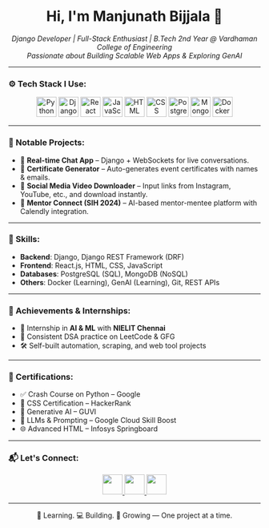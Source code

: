 <h1 align="center">Hi, I'm Manjunath Bijjala 👋</h1>

<p align="center">
  <i>Django Developer | Full-Stack Enthusiast | B.Tech 2nd Year @ Vardhaman College of Engineering</i><br>
  <i>Passionate about Building Scalable Web Apps & Exploring GenAI</i>
</p>

---

### ⚙️ Tech Stack I Use:
<p align="center">
  <img src="https://cdn.jsdelivr.net/gh/devicons/devicon/icons/python/python-original.svg" height="40" title="Python"/>
  <img src="https://cdn.jsdelivr.net/gh/devicons/devicon/icons/django/django-plain.svg" height="40" title="Django"/>
  <img src="https://cdn.jsdelivr.net/gh/devicons/devicon/icons/react/react-original.svg" height="40" title="React"/>
  <img src="https://cdn.jsdelivr.net/gh/devicons/devicon/icons/javascript/javascript-original.svg" height="40" title="JavaScript"/>
  <img src="https://cdn.jsdelivr.net/gh/devicons/devicon/icons/html5/html5-original.svg" height="40" title="HTML"/>
  <img src="https://cdn.jsdelivr.net/gh/devicons/devicon/icons/css3/css3-original.svg" height="40" title="CSS"/>
  <img src="https://cdn.jsdelivr.net/gh/devicons/devicon/icons/postgresql/postgresql-original.svg" height="40" title="PostgreSQL"/>
  <img src="https://cdn.jsdelivr.net/gh/devicons/devicon/icons/mongodb/mongodb-original.svg" height="40" title="MongoDB"/>
  <img src="https://cdn.jsdelivr.net/gh/devicons/devicon/icons/docker/docker-original.svg" height="40" title="Docker"/>
</p>

---

### 🚀 Notable Projects:
- 💬 **Real-time Chat App** – Django + WebSockets for live conversations.
- 🧾 **Certificate Generator** – Auto-generates event certificates with names & emails.
- 🎥 **Social Media Video Downloader** – Input links from Instagram, YouTube, etc., and download instantly.
- 🧠 **Mentor Connect (SIH 2024)** – AI-based mentor-mentee platform with Calendly integration.

---

### 🔧 Skills:
- **Backend**: Django, Django REST Framework (DRF)
- **Frontend**: React.js, HTML, CSS, JavaScript
- **Databases**: PostgreSQL (SQL), MongoDB (NoSQL)
- **Others**: Docker (Learning), GenAI (Learning), Git, REST APIs

---

### 🏅 Achievements & Internships:
- 🤖 Internship in **AI & ML** with **NIELIT Chennai**
- 🧩 Consistent DSA practice on LeetCode & GFG
- 🛠️ Self-built automation, scraping, and web tool projects

---

### 📜 Certifications:
- ✅ Crash Course on Python – Google
- 🎨 CSS Certification – HackerRank
- 🤖 Generative AI – GUVI
- 🧠 LLMs & Prompting – Google Cloud Skill Boost
- 🌐 Advanced HTML – Infosys Springboard

---

### 📬 Let's Connect:
<p align="center">
  <a href="https://www.linkedin.com/in/bijjala-manjunath-9a050a279/" target="_blank">
    <img src="https://cdn.jsdelivr.net/gh/devicons/devicon/icons/linkedin/linkedin-original.svg" height="40" />
  </a>
  <a href="mailto:manjunathbijjala@gmail.com" target="_blank">
    <img src="https://w7.pngwing.com/pngs/799/918/png-transparent-mail-google-gmail-google-s-logo-icon-thumbnail.png" height="40" />
  </a>
  <a href="https://github.com/Manjunath4518" target="_blank">
    <img src="https://cdn.jsdelivr.net/gh/devicons/devicon/icons/github/github-original.svg" height="40" />
  </a>
</p>

---

<p align="center">🧠 Learning. 💻 Building. 🚀 Growing — One project at a time.</p>
